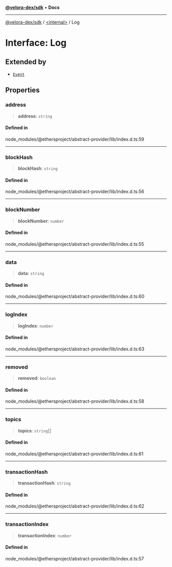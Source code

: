 [**@velora-dex/sdk**](../../README.md) • **Docs**

***

[@velora-dex/sdk](../../globals.md) / [\<internal\>](../README.md) / Log

# Interface: Log

## Extended by

- [`Event`](Event.md)

## Properties

### address

> **address**: `string`

#### Defined in

node\_modules/@ethersproject/abstract-provider/lib/index.d.ts:59

***

### blockHash

> **blockHash**: `string`

#### Defined in

node\_modules/@ethersproject/abstract-provider/lib/index.d.ts:56

***

### blockNumber

> **blockNumber**: `number`

#### Defined in

node\_modules/@ethersproject/abstract-provider/lib/index.d.ts:55

***

### data

> **data**: `string`

#### Defined in

node\_modules/@ethersproject/abstract-provider/lib/index.d.ts:60

***

### logIndex

> **logIndex**: `number`

#### Defined in

node\_modules/@ethersproject/abstract-provider/lib/index.d.ts:63

***

### removed

> **removed**: `boolean`

#### Defined in

node\_modules/@ethersproject/abstract-provider/lib/index.d.ts:58

***

### topics

> **topics**: `string`[]

#### Defined in

node\_modules/@ethersproject/abstract-provider/lib/index.d.ts:61

***

### transactionHash

> **transactionHash**: `string`

#### Defined in

node\_modules/@ethersproject/abstract-provider/lib/index.d.ts:62

***

### transactionIndex

> **transactionIndex**: `number`

#### Defined in

node\_modules/@ethersproject/abstract-provider/lib/index.d.ts:57
